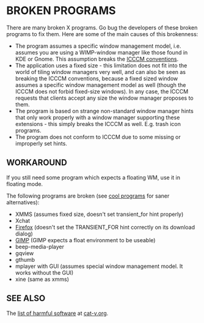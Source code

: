 BROKEN PROGRAMS
===============

There are many broken X programs. Go bug the developers of these broken
programs to fix them. Here are some of the main causes of this brokenness:

* The program assumes a specific window management model, i.e.
  assumes you are using a WIMP-window manager like those
  found in KDE or Gnome. This assumption breaks the [ICCCM
  conventions](http://tronche.com/gui/x/icccm/).
* The application uses a fixed size - this limitation does not fit
  into the world of tiling window managers very well, and can also be
  seen as breaking the ICCCM conventions, because a fixed sized window
  assumes a specific window management model as well (though the ICCCM
  does not forbid fixed-size windows). In any case, the ICCCM requests
  that clients accept any size the window manager proposes to them.
* The program is based on strange non-standard window manager
  hints that only work properly with a window manager supporting these
  extensions - this simply breaks the ICCCM as well. E.g. trash icon
  programs.
* The program does not conform to ICCCM due to some missing or
  improperly set hints.

WORKAROUND
----------

If you still need some program which expects a floating WM, use it in
floating mode.

The following programs are broken (see [cool
programs](/common/cool_programs.html) for saner alternatives):

* XMMS (assumes fixed size, doesn't set transient_for hint properly)
* Xchat
* [Firefox](http://www.mozilla.org/products/firefox) (doesn't set the TRANSIENT_FOR hint correctly on its download dialog)
* [GIMP](http://www.gimp.org/) (GIMP expects a float environment to be useable)
* beep-media-player
* gqview
* gthumb
* mplayer with GUI (assumes special window management model. It works without the GUI)
* xine (same as xmms)

SEE ALSO
--------

The [list of harmful software](http://harmful.cat-v.org/software/) at [cat-v.org](http://cat-v.org).
